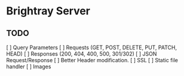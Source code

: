 # Brightray Server

## TODO

[ ] Query Parameters
[ ] Requests (GET, POST, DELETE, PUT, PATCH, HEAD)
[ ] Responses (200, 404, 400, 500, 301/302)
[ ] JSON Request/Response
[ ] Better Header modification.
[ ] SSL
[ ] Static file handler
[ ] Images